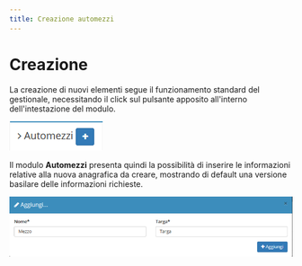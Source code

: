 ```yaml
---
title: Creazione automezzi
---
```


# Creazione

La creazione di nuovi elementi segue il funzionamento standard del gestionale, necessitando il click sul pulsante apposito all'interno dell'intestazione del modulo.

![Screenshot creazione automezzi](../../../../.gitbook/assets/aggiungereautomezzi.PNG)

Il modulo **Automezzi** presenta quindi la possibilità di inserire le informazioni relative alla nuova anagrafica da creare, mostrando di default una versione basilare delle informazioni richieste.

![Screenshot creazione automezzi](../../../../.gitbook/assets/aggiuntaautomezzi%20%281%29%20%281%29%20%282%29.PNG)



